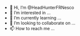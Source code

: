 - 👋 Hi, I’m @HeadHunterFRNesco
- 👀 I’m interested in ...
- 🌱 I’m currently learning ...
- 💞️ I’m looking to collaborate on ...
- 📫 How to reach me ...

<!---
HeadHunterFRNesco/HeadHunterFRNesco is a ✨ special ✨ repository because its `README.md` (this file) appears on your GitHub profile.
You can click the Preview link to take a look at your changes.
--->
